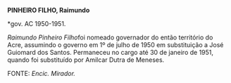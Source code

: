 **PINHEIRO FILHO, Raimundo**

\*gov. AC 1950-1951.

*Raimundo Pinheiro Filho*foi nomeado governador do então território do
Acre, assumindo o governo em 1º de julho de 1950 em substituição a José
Guiomard dos Santos. Permaneceu no cargo até 30 de janeiro de 1951,
quando foi substituído por Amilcar Dutra de Meneses.

FONTE: *Encic. Mirador.*

 
